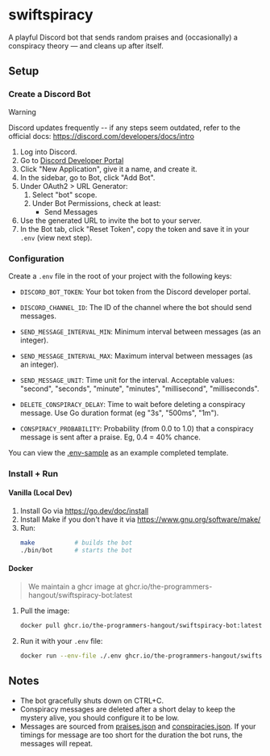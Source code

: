 # swiftspiracy

A playful Discord bot that sends random praises and (occasionally) a conspiracy theory — and cleans up after itself.

## Setup

### Create a Discord Bot

> [!WARNING]
> Discord updates frequently -- if any steps seem outdated, refer to the official docs:
> https://discord.com/developers/docs/intro

1. Log into Discord.
2. Go to [Discord Developer Portal](https://discord.com/developers/applications)
3. Click "New Application", give it a name, and create it.
4. In the sidebar, go to Bot, click "Add Bot".
5. Under OAuth2 > URL Generator:
   1. Select "bot" scope.
   2. Under Bot Permissions, check at least:
      - Send Messages
6. Use the generated URL to invite the bot to your server.
7. In the Bot tab, click "Reset Token", copy the token and save it in your `.env` (view next step).

### Configuration

Create a `.env` file in the root of your project with the following keys:

- `DISCORD_BOT_TOKEN`: Your bot token from the Discord developer portal.
- `DISCORD_CHANNEL_ID`: The ID of the channel where the bot should send messages.

- `SEND_MESSAGE_INTERVAL_MIN`: Minimum interval between messages (as an integer).
- `SEND_MESSAGE_INTERVAL_MAX`: Maximum interval between messages (as an integer).
- `SEND_MESSAGE_UNIT`: Time unit for the interval. Acceptable values: "second", "seconds", "minute", "minutes",
  "millisecond", "milliseconds".

- `DELETE_CONSPIRACY_DELAY`: Time to wait before deleting a conspiracy message. Use Go duration format (eg "3s",
  "500ms", "1m").
- `CONSPIRACY_PROBABILITY`: Probability (from 0.0 to 1.0) that a conspiracy message is sent after a praise. Eg, 0.4 =
  40% chance.

You can view the [.env-sample](./.env-sample) as an example completed template.

### Install + Run

#### Vanilla (Local Dev)

1. Install Go via https://go.dev/doc/install
2. Install Make if you don't have it via https://www.gnu.org/software/make/
3. Run:
   ```bash
   make           # builds the bot
   ./bin/bot      # starts the bot
   ```

#### Docker

> We maintain a ghcr image at ghcr.io/the-programmers-hangout/swiftspiracy-bot:latest

1. Pull the image:
   ```bash
   docker pull ghcr.io/the-programmers-hangout/swiftspiracy-bot:latest
   ```
2. Run it with your `.env` file:
   ```bash
   docker run --env-file ./.env ghcr.io/the-programmers-hangout/swiftspiracy-bot:latest
   ```

## Notes

- The bot gracefully shuts down on CTRL+C.
- Conspiracy messages are deleted after a short delay to keep the mystery alive, you should configure it to be low.
- Messages are sourced from [praises.json](./cmd/bot/praises.json) and
  [conspiracies.json](./cmd/bot/conspiracies.json). If your timings for message are too short for the duration the bot
  runs, the messages will repeat.
